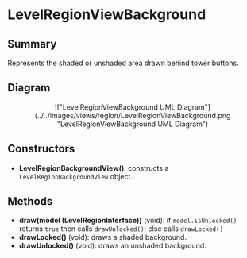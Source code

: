 # LevelRegionViewBackground

## Summary
Represents the shaded or unshaded area drawn behind tower buttons.

## Diagram
<center>
!["LevelRegionViewBackground UML Diagram"](../../images/views/region/LevelRegionViewBackground.png "LevelRegionViewBackground UML Diagram")
</center>

## Constructors
* **LevelRegionBackgroundView()**: constructs a `LevelRegionBackgroundView` object.

## Methods
* **draw(model (LevelRegionInterface))** (void): if `model.isUnlocked()` returns `true` then calls `drawUnlocked()`; else calls `drawLocked()`
* **drawLocked()** (void): draws a shaded background.
* **drawUnlocked()** (void): draws an unshaded background.
